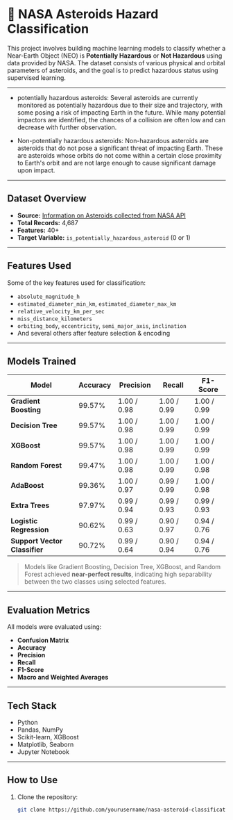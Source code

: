 # 🚀 NASA Asteroids Hazard Classification

This project involves building machine learning models to classify whether a Near-Earth Object (NEO) is **Potentially Hazardous** or **Not Hazardous** using data provided by NASA. The dataset consists of various physical and orbital parameters of asteroids, and the goal is to predict hazardous status using supervised learning.

---

* potentially hazardous asteroids: Several asteroids are currently monitored as potentially hazardous due to their size and trajectory, with some posing a risk of impacting Earth in the future. While many potential impactors are identified, the chances of a collision are often low and can decrease with further observation.

* Non-potentially hazardous asteroids: Non-hazardous asteroids are asteroids that do not pose a significant threat of impacting Earth. These are asteroids whose orbits do not come within a certain close proximity to Earth's orbit and are not large enough to cause significant damage upon impact.

---

## Dataset Overview

- **Source:** [Information on Asteroids collected from NASA API](https://cneos.jpl.nasa.gov/)
- **Total Records:** 4,687
- **Features:** 40+
- **Target Variable:** `is_potentially_hazardous_asteroid` (0 or 1)

---

## Features Used

Some of the key features used for classification:

- `absolute_magnitude_h`
- `estimated_diameter_min_km`, `estimated_diameter_max_km`
- `relative_velocity_km_per_sec`
- `miss_distance_kilometers`
- `orbiting_body`, `eccentricity`, `semi_major_axis`, `inclination`
- And several others after feature selection & encoding

---

## Models Trained

| Model               | Accuracy | Precision | Recall | F1-Score |
|--------------------|----------|-----------|--------|----------|
| **Gradient Boosting**     | 99.57%   | 1.00 / 0.98 | 1.00 / 0.99 | 1.00 / 0.99 |
| **Decision Tree**         | 99.57%   | 1.00 / 0.98 | 1.00 / 0.99 | 1.00 / 0.99 |
| **XGBoost**               | 99.57%   | 1.00 / 0.98 | 1.00 / 0.99 | 1.00 / 0.99 |
| **Random Forest**         | 99.47%   | 1.00 / 0.98 | 1.00 / 0.99 | 1.00 / 0.98 |
| **AdaBoost**              | 99.36%   | 1.00 / 0.97 | 0.99 / 0.99 | 1.00 / 0.98 |
| **Extra Trees**           | 97.97%   | 0.99 / 0.94 | 0.99 / 0.93 | 0.99 / 0.93 |
| **Logistic Regression**   | 90.62%   | 0.99 / 0.63 | 0.90 / 0.97 | 0.94 / 0.76 |
| **Support Vector Classifier** | 90.72% | 0.99 / 0.64 | 0.90 / 0.94 | 0.94 / 0.76 |

> Models like Gradient Boosting, Decision Tree, XGBoost, and Random Forest achieved **near-perfect results**, indicating high separability between the two classes using selected features.

---

## Evaluation Metrics

All models were evaluated using:

- **Confusion Matrix**
- **Accuracy**
- **Precision**
- **Recall**
- **F1-Score**
- **Macro and Weighted Averages**

---

## Tech Stack

- Python
- Pandas, NumPy
- Scikit-learn, XGBoost
- Matplotlib, Seaborn
- Jupyter Notebook

---

## How to Use

1. Clone the repository:
   ```bash
   git clone https://github.com/yourusername/nasa-asteroid-classification.git

